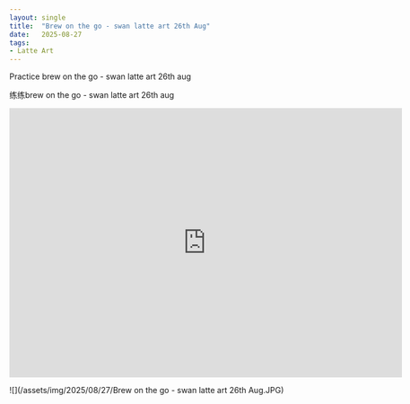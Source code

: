 ```yaml
---
layout: single
title:  "Brew on the go - swan latte art 26th Aug"
date:   2025-08-27
tags:
- Latte Art
---
```


Practice brew on the go - swan latte art 26th aug

练练brew on the go - swan latte art 26th aug

<div class="embed-container">
  <iframe
      src="https://www.youtube.com/embed/ayZICixhLtI"
      width="700"
      height="480"
      frameborder="0"
      allowfullscreen="true">
  </iframe>
</div>

![](/assets/img/2025/08/27/Brew on the go - swan latte art 26th Aug.JPG)
